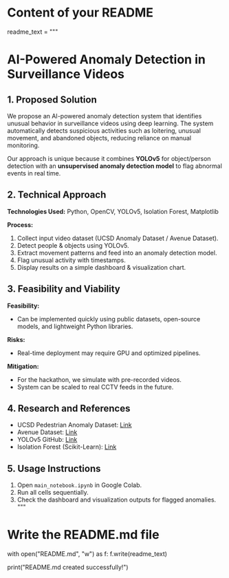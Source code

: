 # Content of your README
readme_text = """
# AI-Powered Anomaly Detection in Surveillance Videos

## 1. Proposed Solution
We propose an AI-powered anomaly detection system that identifies unusual behavior in surveillance videos using deep learning. The system automatically detects suspicious activities such as loitering, unusual movement, and abandoned objects, reducing reliance on manual monitoring.  

Our approach is unique because it combines **YOLOv5** for object/person detection with an **unsupervised anomaly detection model** to flag abnormal events in real time.

## 2. Technical Approach

**Technologies Used:** Python, OpenCV, YOLOv5, Isolation Forest, Matplotlib

**Process:**
1. Collect input video dataset (UCSD Anomaly Dataset / Avenue Dataset).  
2. Detect people & objects using YOLOv5.  
3. Extract movement patterns and feed into an anomaly detection model.  
4. Flag unusual activity with timestamps.  
5. Display results on a simple dashboard & visualization chart.

## 3. Feasibility and Viability

**Feasibility:**  
- Can be implemented quickly using public datasets, open-source models, and lightweight Python libraries.

**Risks:**  
- Real-time deployment may require GPU and optimized pipelines.

**Mitigation:**  
- For the hackathon, we simulate with pre-recorded videos.  
- System can be scaled to real CCTV feeds in the future.

## 4. Research and References

- UCSD Pedestrian Anomaly Dataset: [Link](http://www.svcl.ucsd.edu/projects/anomaly/dataset.htm)  
- Avenue Dataset: [Link](http://www.cse.cuhk.edu.hk/leojia/projects/detectabnormal/dataset.html)  
- YOLOv5 GitHub: [Link](https://github.com/ultralytics/yolov5)  
- Isolation Forest (Scikit-Learn): [Link](https://scikit-learn.org/stable/modules/generated/sklearn.ensemble.IsolationForest.html)

## 5. Usage Instructions
1. Open `main_notebook.ipynb` in Google Colab.  
2. Run all cells sequentially.  
3. Check the dashboard and visualization outputs for flagged anomalies.
"""

# Write the README.md file
with open("README.md", "w") as f:
    f.write(readme_text)

print("README.md created successfully!")

